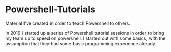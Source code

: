 # Powershell-Tutorials
Material I've created in order to teach Powershell to others.

In 2019 I started up a series of Powershell tutorial sessions in order to bring my team up to speed on powershell. I started out with some basics, with the assumption that they had some basic programming experience already.
